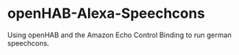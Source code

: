 # openHAB-Alexa-Speechcons
Using openHAB and the Amazon Echo Control Binding to run german speechcons.
